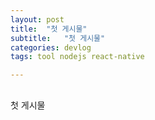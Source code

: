```yaml
---
layout: post
title:  "첫 게시물"
subtitle:   "첫 게시물"
categories: devlog
tags: tool nodejs react-native

---
```


## 

첫 게시물

